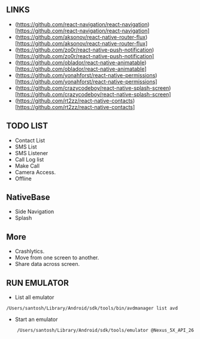 ## LINKS
* (https://github.com/react-navigation/react-navigation)[https://github.com/react-navigation/react-navigation]
* (https://github.com/aksonov/react-native-router-flux)[https://github.com/aksonov/react-native-router-flux]
* (https://github.com/zo0r/react-native-push-notification)[https://github.com/zo0r/react-native-push-notification]
* (https://github.com/oblador/react-native-animatable)[https://github.com/oblador/react-native-animatable]
* (https://github.com/yonahforst/react-native-permissions)[https://github.com/yonahforst/react-native-permissions]
* (https://github.com/crazycodeboy/react-native-splash-screen)[https://github.com/crazycodeboy/react-native-splash-screen]
* (https://github.com/rt2zz/react-native-contacts)[https://github.com/rt2zz/react-native-contacts]


## TODO LIST 
* Contact List
* SMS List
* SMS Listener
* Call Log list
* Make Call
* Camera Access.
* Offline

## NativeBase
* Side Navigation
* Splash 

## More
* Crashlytics. 
* Move from one screen to another. 
* Share data across screen.


## RUN EMULATOR
* List all emulator
```
/Users/santosh/Library/Android/sdk/tools/bin/avdmanager list avd
```

* Start an emulator
```
    /Users/santosh/Library/Android/sdk/tools/emulator @Nexus_5X_API_26
```
